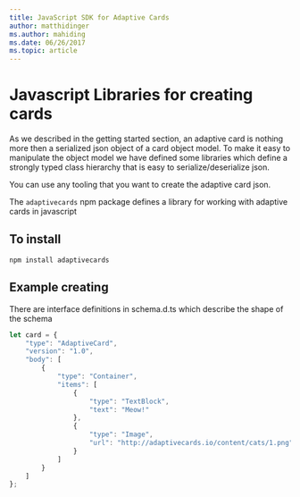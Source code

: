 ```yaml
---
title: JavaScript SDK for Adaptive Cards
author: matthidinger
ms.author: mahiding
ms.date: 06/26/2017
ms.topic: article
---
```


# Javascript Libraries for creating cards
As we described in the getting started section, an adaptive card is nothing more then a serialized json object of a card object model.  To make it easy to manipulate the object model we have defined some libraries which define a strongly typed class hierarchy that is easy to serialize/deserialize json.

You can use any tooling that you want to create the adaptive card json.

The `adaptivecards` npm package defines a library for working with adaptive cards in javascript

## To install
```console
npm install adaptivecards
```

## Example creating 
There are interface definitions in schema.d.ts which describe the shape of the schema

```typescript
let card = {
    "type": "AdaptiveCard",
    "version": "1.0",
    "body": [
        {
            "type": "Container",
            "items": [
                {
                    "type": "TextBlock",
                    "text": "Meow!"
                },
                {
                    "type": "Image",
                    "url": "http://adaptivecards.io/content/cats/1.png"
                }
            ]
        }
    ]
};
```
